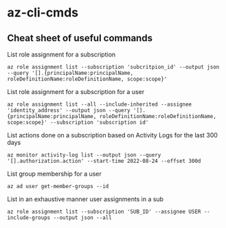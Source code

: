 # az-cli-cmds
## Cheat sheet of useful commands

List role assignment for a subscription

`az role assignment list --subscription 'subcritpion_id' --output json --query '[].{principalName:principalName, roleDefinitionName:roleDefinitionName, scope:scope}'`

List role assignment for a subscription for a user

`az role assignment list --all --include-inherited --assignee 'identity_address' --output json --query '[].{principalName:principalName, roleDefinitionName:roleDefinitionName, scope:scope}' --subscription 'subscription id' `

List actions done on a subscription based on Activity Logs for the last 300 days

`az monitor activity-log list --output json --query '[].authorization.action' --start-time 2022-08-24 --offset 300d`

List group membership for a user

`az ad user get-member-groups --id`

List in an exhaustive manner user assignments in a sub 

`az role assignment list --subscription 'SUB_ID' --assignee USER --include-groups --output json --all`

